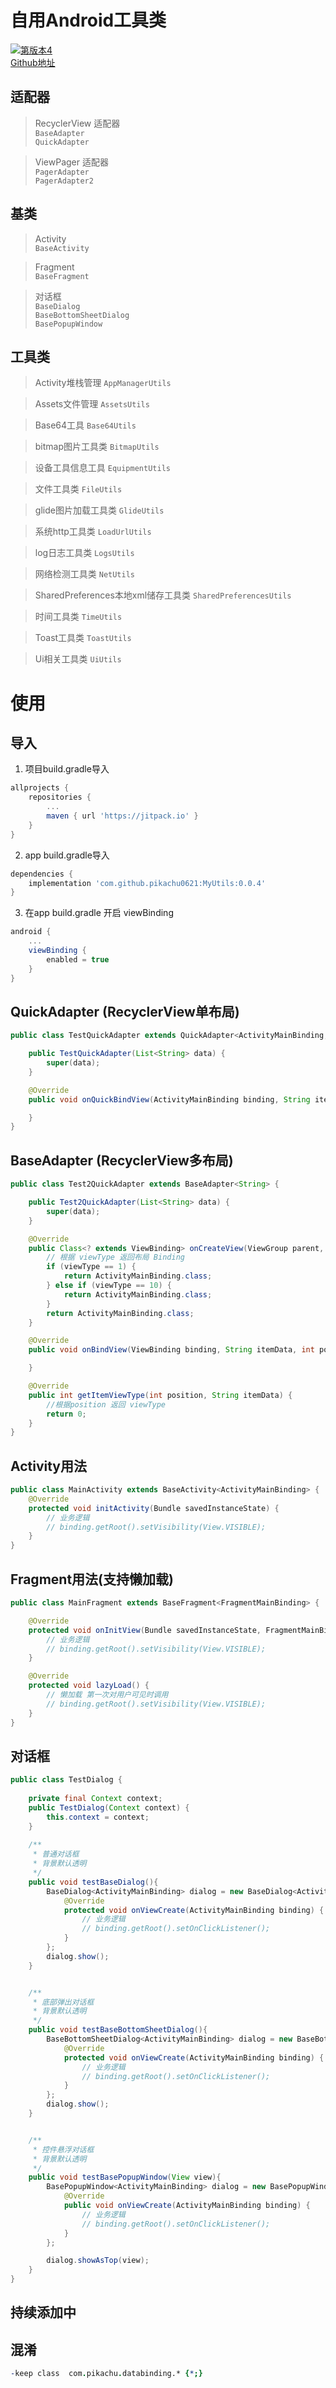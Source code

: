 自用Android工具类
=====
[![第版本4](https://jitpack.io/v/pikachu0621/MyUtils.svg)](https://jitpack.io/#pikachu0621/MyUtils)
<br>
[Github地址](https://github.com/pikachu0621)




适配器
------
> RecyclerView 适配器  <br>
`BaseAdapter` <br>
`QuickAdapter` <br>

> ViewPager 适配器 <br>
`PagerAdapter` <br>
`PagerAdapter2` <br>

基类
------
> Activity <br>
`BaseActivity` <br>

> Fragment <br>
`BaseFragment` <br>

> 对话框 <br>
`BaseDialog` <br>
`BaseBottomSheetDialog` <br>
`BasePopupWindow` <br>

工具类
-------
> Activity堆栈管理
`AppManagerUtils` <br>

> Assets文件管理
`AssetsUtils` <br>

> Base64工具
`Base64Utils` <br>

> bitmap图片工具类
`BitmapUtils` <br>

> 设备工具信息工具
`EquipmentUtils` <br>

> 文件工具类
`FileUtils` <br>

> glide图片加载工具类
`GlideUtils` <br>

> 系统http工具类
`LoadUrlUtils` <br>

> log日志工具类
`LogsUtils` <br>

> 网络检测工具类
`NetUtils` <br>

> SharedPreferences本地xml储存工具类
`SharedPreferencesUtils` <br>

> 时间工具类
`TimeUtils` <br>

> Toast工具类
`ToastUtils` <br>

> Ui相关工具类
`UiUtils` <br>


使用
====

导入
----

1. 项目build.gradle导入

```groovy
allprojects {
    repositories {
        ...
        maven { url 'https://jitpack.io' }
    }
}
```

2. app build.gradle导入

```groovy
dependencies {
    implementation 'com.github.pikachu0621:MyUtils:0.0.4'
}
```

3. 在app build.gradle 开启 viewBinding

```groovy
android {
    ...
    viewBinding {
        enabled = true
    }
}
```

QuickAdapter  (RecyclerView单布局)
---

```java
public class TestQuickAdapter extends QuickAdapter<ActivityMainBinding, String> {

    public TestQuickAdapter(List<String> data) {
        super(data);
    }

    @Override
    public void onQuickBindView(ActivityMainBinding binding, String itemData, int position, List<String> data) {

    }
}
```

BaseAdapter  (RecyclerView多布局)
---

```java
public class Test2QuickAdapter extends BaseAdapter<String> {

    public Test2QuickAdapter(List<String> data) {
        super(data);
    }

    @Override
    public Class<? extends ViewBinding> onCreateView(ViewGroup parent, int viewType) {
        // 根据 viewType 返回布局 Binding
        if (viewType == 1) {
            return ActivityMainBinding.class;
        } else if (viewType == 10) {
            return ActivityMainBinding.class;
        }
        return ActivityMainBinding.class;
    }

    @Override
    public void onBindView(ViewBinding binding, String itemData, int position, int itemViewType, List<String> data) {

    }

    @Override
    public int getItemViewType(int position, String itemData) {
        //根据position 返回 viewType
        return 0;
    }
}
```

Activity用法
---

```java
public class MainActivity extends BaseActivity<ActivityMainBinding> {
    @Override
    protected void initActivity(Bundle savedInstanceState) {
        // 业务逻辑
        // binding.getRoot().setVisibility(View.VISIBLE);
    }
}
```

Fragment用法(支持懒加载)
----

```java
public class MainFragment extends BaseFragment<FragmentMainBinding> {

    @Override
    protected void onInitView(Bundle savedInstanceState, FragmentMainBinding binding, FragmentActivity activity) {
        // 业务逻辑
        // binding.getRoot().setVisibility(View.VISIBLE);
    }

    @Override
    protected void lazyLoad() {
        // 懒加载 第一次对用户可见时调用
        // binding.getRoot().setVisibility(View.VISIBLE);
    }
}
```

对话框
---

```java
public class TestDialog {
    
    private final Context context;
    public TestDialog(Context context) {
        this.context = context;
    }
    
    /**
     * 普通对话框
     * 背景默认透明
     */
    public void testBaseDialog(){
        BaseDialog<ActivityMainBinding> dialog = new BaseDialog<ActivityMainBinding>(context) {
            @Override
            protected void onViewCreate(ActivityMainBinding binding) {
                // 业务逻辑
                // binding.getRoot().setOnClickListener();
            }
        };
        dialog.show();
    }


    /**
     * 底部弹出对话框
     * 背景默认透明
     */
    public void testBaseBottomSheetDialog(){
        BaseBottomSheetDialog<ActivityMainBinding> dialog = new BaseBottomSheetDialog<ActivityMainBinding>(context) {
            @Override
            protected void onViewCreate(ActivityMainBinding binding) {
                // 业务逻辑
                // binding.getRoot().setOnClickListener();
            }
        };
        dialog.show();
    }


    /**
     * 控件悬浮对话框
     * 背景默认透明
     */
    public void testBasePopupWindow(View view){
        BasePopupWindow<ActivityMainBinding> dialog = new BasePopupWindow<ActivityMainBinding>(context) {
            @Override
            public void onViewCreate(ActivityMainBinding binding) {
                // 业务逻辑
                // binding.getRoot().setOnClickListener();
            }
        };

        dialog.showAsTop(view);
    }
}
```


持续添加中
---


混淆
-------

```pro
-keep class  com.pikachu.databinding.* {*;}
```